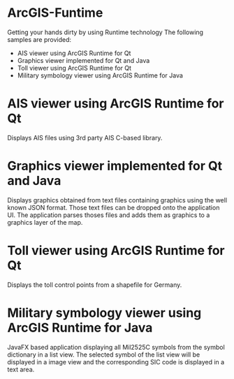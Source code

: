 # ArcGIS-Funtime
Getting your hands dirty by using Runtime technology
The following samples are provided:
* AIS viewer using ArcGIS Runtime for Qt
* Graphics viewer implemented for Qt and Java
* Toll viewer using ArcGIS Runtime for Qt
* Military symbology viewer using ArcGIS Runtime for Java

# AIS viewer using ArcGIS Runtime for Qt
Displays AIS files using 3rd party AIS C-based library.

# Graphics viewer implemented for Qt and Java
Displays graphics obtained from text files containing graphics using the well known JSON format.
Those text files can be dropped onto the application UI. The application parses thoses files and adds
them as graphics to a graphics layer of the map.

# Toll viewer using ArcGIS Runtime for Qt
Displays the toll control points from a shapefile for Germany.

# Military symbology viewer using ArcGIS Runtime for Java
JavaFX based application displaying all Mil2525C symbols from the symbol dictionary in a list view.
The selected symbol of the list view will be displayed in a image view and the corresponding SIC code is displayed in a text area.
